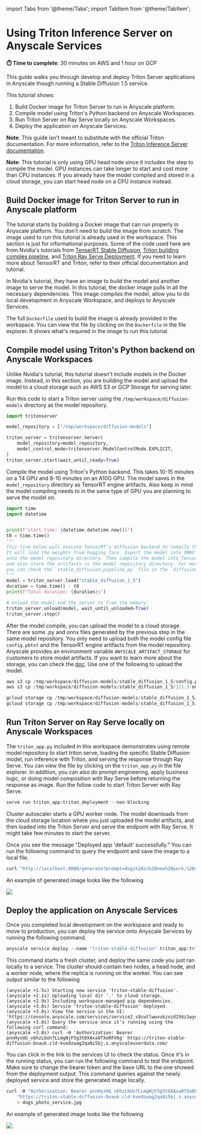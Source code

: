 import Tabs from '@theme/Tabs';
import TabItem from '@theme/TabItem';

# Using Triton Inference Server on Anyscale Services

**⏱️ Time to complete**: 30 minutes on AWS and 1 hour on GCP

This guide walks you through develop and deploy Triton Server applications in Anyscale
though running a Stable Diffusion 1.5 service.

This tutorial shows:
1. Build Docker image for Triton Server to run in Anyscale platform.
2. Compile model using Triton's Python backend on Anyscale Workspaces.
3. Run Triton Server on Ray Serve locally on Anyscale Workspaces.
4. Deploy the application on Anyscale Services.

**Note**: This guide isn't meant to substitute with the official Triton documentation.
For more information, refer to the
[Triton Inference Server documentation](https://docs.nvidia.com/deeplearning/triton-inference-server/user-guide/docs/index.html).

**Note**: This tutorial is only using GPU head node since it includes the step to
compile the model. GPU instances can take longer to start and cost more than CPU
instances. If you already have the model compiled and stored in a cloud storage, you
can start head node on a CPU instance instead.


## Build Docker image for Triton Server to run in Anyscale platform

The tutorial starts by building a Docker image that can run properly in Anyscale
platform. You don't need to build the image from scratch. The image used to run this
tutorial is already used in the workspace. This section is just for informational
purposes. Some of the code used here are from Nvidia's tutorials from
[TenserRT Stable Diffusion](https://github.com/NVIDIA/TensorRT/blob/release/10.0/demo/Diffusion/README.md),
[Triton building complex pipeline](https://github.com/triton-inference-server/tutorials/blob/r24.04/Conceptual_Guide/Part_6-building_complex_pipelines/README.md),
and [Triton Ray Serve Deployment](https://github.com/triton-inference-server/tutorials/tree/r24.04/Triton_Inference_Server_Python_API/examples/rayserve).
If you need to learn more about TensorRT and Triton, refer to their official
documentation and tutorial.

In Nvidia's tutorial, they have an image to build the model and another image to serve
the model. In this tutorial, the docker image pulls in all the necessary dependencies.
This image compiles the model, allow you to do local development in Anyscale Workspace,
and deploys to Anyscale Services.

The full `Dockerfile` used to build the image is already provided in the workspace.
You can view the file by clicking on the `Dockerfile` in the file explorer. It shows
what's required in the image to run this tutorial.

## Compile model using Triton's Python backend on Anyscale Workspaces

Unlike Nvidia's tutorial, this tutorial doesn't include models in the Docker image.
Instead, in this section, you are building the model and upload the model to a cloud
storage such as AWS S3 or GCP Storage for serving later.

Run this code to start a Triton server using the `/tmp/workspace/diffusion-models`
directory as the model repository.


```python
import tritonserver

model_repository = ["/tmp/workspace/diffusion-models"]

triton_server = tritonserver.Server(
    model_repository=model_repository,
    model_control_mode=tritonserver.ModelControlMode.EXPLICIT,
)
triton_server.start(wait_until_ready=True)
```

Compile the model using Triton's Python backend. This takes 10-15 minutes on a
T4 GPU and 8-10 minutes on an A10G GPU. The model saves in the `model_repository`
directory as TensorRT engine artifacts. Also keep in mind the model compiling
needs to in the same type of GPU you are planning to serve the model on.



```python
import time
import datetime


print(f"start time: {datetime.datetime.now()}")
t0 = time.time()
"""
This line below will execute TensorRT's diffusion backend to compile the model.
It will load the weights from hugging face. Export the model into ONNX format
onto the model repository directory. Then compile the model into TensorRT engine
and also store the artifacts in the model repository directory. For more details,
you can check the `stable_diffusion_pipeline.py` file in the `diffusion` directory.
"""
model = triton_server.load("stable_diffusion_1_5")
duration = time.time() - t0
print(f"Total duration: {duration}s")

# Unload the model and the server to free the memory.
triton_server.unload(model, wait_until_unloaded=True)
triton_server.stop()
```

After the model compile, you can upload the model to a cloud storage. There are some
.py and onnx files generated by the previous step in the same model repository.
You only need to upload both the model config file `config.pbtxt` and the TensorRT
engine artifacts from the model repository. Anyscale provides an environment variable
`ANYSCALE_ARTIFACT_STORAGE` for customers to store model artifacts. If you want to
learn more about the storage, you can check the 
[doc](https://docs.anyscale.com/1.0.0/services/storage/#object-storage-s3-or-gcs-buckets).
Use one of the following to upload the model.


<Tabs>
    <TabItem value="AWS" label="AWS" default>

```python
aws s3 cp /tmp/workspace/diffusion-models/stable_diffusion_1_5/config.pbtxt $ANYSCALE_ARTIFACT_STORAGE/triton_model_repository/stable_diffusion_1_5/config.pbtxt
aws s3 cp /tmp/workspace/diffusion-models/stable_diffusion_1_5/1/1.5-engine-batch-size-1/ $ANYSCALE_ARTIFACT_STORAGE/triton_model_repository/stable_diffusion_1_5/1/1.5-engine-batch-size-1/ --recursive
```

  </TabItem>
  <TabItem value="GCP" label="GCP">

```python
gcloud storage cp /tmp/workspace/diffusion-models/stable_diffusion_1_5/config.pbtxt $ANYSCALE_ARTIFACT_STORAGE/triton_model_repository/stable_diffusion_1_5/config.pbtxt
gcloud storage cp /tmp/workspace/diffusion-models/stable_diffusion_1_5/1/1.5-engine-batch-size-1/ $ANYSCALE_ARTIFACT_STORAGE/triton_model_repository/stable_diffusion_1_5/1/1.5-engine-batch-size-1/ --recursive
```

  </TabItem>
</Tabs>

## Run Triton Server on Ray Serve locally on Anyscale Workspaces

The `triton_app.py` included in this workspace demonstrates using
remote model repository to start triton serve, loading the specific Stable Diffusion
model, run inference with Triton, and serving the response through Ray Serve.
You can view the file by clicking on the `triton_app.py` in the file explorer. In
addition, you can also do prompt engineering, apply business logic, or doing model
composition with Ray Serve before returning the response as image. Run the follow code
to start Triton Server with Ray Serve.


```python
serve run triton_app:triton_deployment --non-blocking
```

Cluster autoscaler starts a GPU worker node. The model downloads from the
cloud storage location where you just uploaded the model artifacts, and then loaded into
the Triton Server and serve the endpoint with Ray Serve. It might take few minutes to
start the server.

Once you see the message "Deployed app 'default' successfully." You can run the
following command to query the endpoint and save the image to a local file.


```python
curl "http://localhost:8000/generate?prompt=dogs%20in%20new%20york,%20realistic,%204k,%20photograph" > dogs_photo.jpg
```

An example of generated image looks like the following

<img src="https://raw.githubusercontent.com/anyscale/templates/main/templates/triton_services/assets/dogs_photo.jpg"/>

## Deploy the application on Anyscale Services

Once you completed local development on the workspace and ready to move to production,
you can deploy the service onto Anyscale Services by running the following command.



```python
anyscale service deploy --name "triton-stable-diffusion" triton_app:triton_deployment
```

This command starts a fresh cluster, and deploy the same code you just ran locally
to a service. The cluster should contain two nodes, a head node, and a worker node,
where the replica is running on the worker. You can see output similar to the following

```commandline
(anyscale +1.5s) Starting new service 'triton-stable-diffusion'.
(anyscale +2.1s) Uploading local dir '.' to cloud storage.
(anyscale +2.9s) Including workspace-managed pip dependencies.
(anyscale +3.8s) Service 'triton-stable-diffusion' deployed.
(anyscale +3.8s) View the service in the UI: 'https://console.anyscale.com/services/service2_s8cwtlwwvukzxzd256z1wyqmj9'
(anyscale +3.8s) Query the service once it's running using the following curl command:
(anyscale +3.8s) curl -H 'Authorization: Bearer pnnHyxUG_v6hzLbUn7LLmgNjF5g3t0XAxa0TXoRFV6g' https://triton-stable-diffusion-bxauk.cld-kvedzwag2qa8i5bj.s.anyscaleuserdata.com/
```

You can click in the link to the services UI to check the status. Once it's in the
running status, you can run the following command to test the endpoint. Make sure to
change the bearer token and the base URL to the one showed from the deployment output.
This command queries against the newly deployed service and store the generated image
locally.


```python
curl -H "Authorization: Bearer pnnHyxUG_v6hzLbUn7LLmgNjF5g3t0XAxa0TXoRFV6g" \
    "https://triton-stable-diffusion-bxauk.cld-kvedzwag2qa8i5bj.s.anyscaleuserdata.com/generate?prompt=dogs%20in%20new%20york,%20realistic,%204k,%20photograph" \
    > dogs_photo_service.jpg
```

An example of generated image looks like the following

<img src="https://raw.githubusercontent.com/anyscale/templates/main/templates/triton_services/assets/dogs_photo_service.jpg"/>
